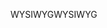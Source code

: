 <span data-ttu-id="ac70b-101">WYSIWYG</span><span class="sxs-lookup"><span data-stu-id="ac70b-101">WYSIWYG</span></span>
